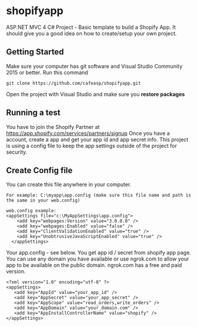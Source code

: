 # shopifyapp
ASP.NET MVC 4 C# Project - Basic template to build a Shopify App. It should give you a good idea on how to create/setup your own project.
## Getting Started
Make sure your computer has git software and Visual Studio Community 2015 or better. Run this command 
```
git clone https://github.com/cafeasp/shopifyapp.git
```
Open the project with Visual Studio and make sure you **restore packages**

## Running a test
You have to join the Shopify Partner at https://app.shopify.com/services/partners/signup 
Once you have a account, create a app and get your app id and app secret info.
This project is using a config file to keep the app settings outside of the project for security.

## Create Config file
You can create this file anywhere in your computer.
```
For example: C:\myapp\app.config (make sure this file name and path is the same in your web.config)
```
```
web.config example:
<appSettings file="c:\MyAppSettings\app.config">
    <add key="webpages:Version" value="3.0.0.0" />
    <add key="webpages:Enabled" value="false" />
    <add key="ClientValidationEnabled" value="true" />
    <add key="UnobtrusiveJavaScriptEnabled" value="true" />
  </appSettings>
```
Your app.config - see below. You get app id / secret from shopify app page. You can use any domain you have available or use ngrok.com
to allow your app to be available on the public domain. ngrok.com has a free and paid version.
```
<?xml version="1.0" encoding="utf-8" ?>
<appSettings>
   <add key="AppId" value="your_app_id" />
   <add key="AppSecret" value="your_app_secret" />
   <add key="AppScope" value="read_orders,write_orders" />
   <add key="AppDomain" value="your_domain.com" />
   <add key="AppInstallControllerName" value="shopify" />
</appSettings>
```
